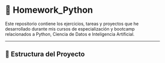 # 🐍 Homework_Python

Este repositorio contiene los ejercicios, tareas y proyectos que he desarrollado durante mis cursos de especialización
y bootcamp relacionados a Python, Ciencia de Datos e Inteligencia Artificial.

---

## 📂 Estructura del Proyecto

